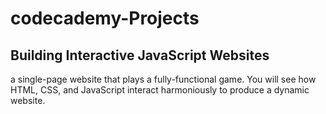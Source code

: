 # codecademy-Projects

<h2><strong>Building Interactive JavaScript Websites</strong></h2>

<div class="readme-bloks">
    <p> a single-page website that plays a fully-functional game. You will see how HTML, CSS, and JavaScript interact harmoniously to produce a dynamic website.</p>
</div>